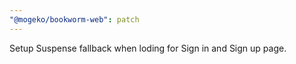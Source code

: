```yaml
---
"@mogeko/bookworm-web": patch
---
```


Setup Suspense fallback when loding for Sign in and Sign up page.
